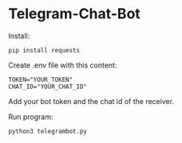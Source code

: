 # Telegram-Chat-Bot

Install:

```
pip install requests
```

Create .env file with this content:
```
TOKEN="YOUR_TOKEN"
CHAT_ID="YOUR_CHAT_ID"
```

Add your bot token and the chat id of the receiver.


Run program:
```
python3 telegrambot.py
```
